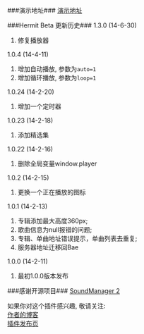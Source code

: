 ###演示地址###
[演示地址](http://mufeng.me/hermit-for-wordpress.html "Hermit 演示地址 ")


###Hermit Beta 更新历史###
1.3.0 (14-6-30)
1. 修复播放器 

1.0.4 (14-4-11)
1. 增加自动播放, 参数为`auto=1`  
2. 增加循环播放, 参数为`loop=1`

1.0.24 (14-2-20)  
1. 增加一个定时器

1.0.23 (14-2-18)  
1. 添加精选集

1.0.22 (14-2-16)  
1. 删除全局变量window.player

1.0.2  (14-2-15)  
1.  更换一个正在播放的图标

1.0.1  (14-2-13)  
1.  专辑添加最大高度360px;  
2.  歌曲信息为null报错的问题;  
3.  专辑、单曲地址错误提示，单曲列表去重复;  
4.  服务器地址迁移回Bae

1.0.0  (14-2-11)  
1.  最初1.0.0版本发布


###感谢开源项目###
[SoundManager 2](https://github.com/scottschiller/SoundManager2 "SoundManager 2")


如果你对这个插件感兴趣, 敬请关注:  
[作者的博客](http://mufeng.me/ "作者的博客")  
[插件发布页](http://mufeng.me/hermit-for-wordpress.html "插件发布页")
